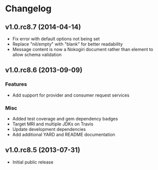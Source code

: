 # Changelog

## v1.0.rc8.7 (2014-04-14)

* Fix error with default options not being set
* Replace "nil/empty" with "blank" for better readability
* Message content is now a Nokogiri document rather than element to allow schema validation

## v1.0.rc8.6 (2013-09-09)

### Features

* Add support for provider and consumer request services

### Misc

* Added test coverage and gem dependency badges
* Target MRI and multiple JDKs on Travis
* Update development dependencies
* Add additional YARD and README documentation

## v1.0.rc8.5 (2013-07-31)

* Initial public release
